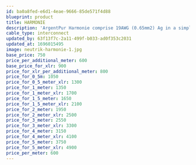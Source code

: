 ```yaml
---
id: ba0a8fed-e6d1-4eae-9666-85de571f4d88
blueprint: product
title: HARMONIE
description: 'ArgentPur Harmonie comprise 19AWG (0.65mm2) Ag in a simple twisted-pair geometry finished as a tri-braid. It is evenly balanced, affordable, with fine clarity, staging, and octave-to-octave coherence.'
cable_type: interconnect
updated_by: 63f13f7c-2a11-499f-b033-ad0f353c2031
updated_at: 1696015495
image: neutrik-harmonie-1.jpg
base_price: 750
price_per_additional_meter: 600
base_price_for_xlr: 900
price_for_xlr_per_additional_meter: 800
price_for_0_5m: 1050
price_for_0_5_meter_xlr: 1300
price_for_1_meter: 1350
price_for_1_meter_xlr: 1700
price_for_1_5_meter: 1650
price_for_1_5_meter_xlr: 2100
price_for_2_meter: 1950
price_for_2_meter_xlr: 2500
price_for_3_meter: 2550
price_for_3_meter_xlr: 3300
price_for_4_meter: 3150
price_for_4_meter_xlr: 4100
price_for_5_meter: 3750
price_for_5_meter_xlr: 4900
price_per_meter: 600
---
```

